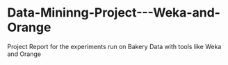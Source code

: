 # Data-Mininng-Project---Weka-and-Orange
Project Report for the experiments run on Bakery Data with tools like Weka and Orange
